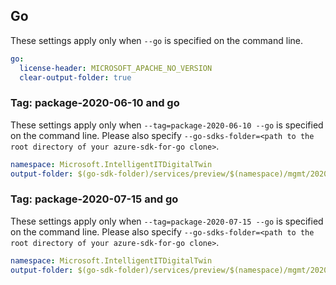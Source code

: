 ## Go

These settings apply only when `--go` is specified on the command line.

```yaml $(go)
go:
  license-header: MICROSOFT_APACHE_NO_VERSION
  clear-output-folder: true
```

### Tag: package-2020-06-10 and go

These settings apply only when `--tag=package-2020-06-10 --go` is specified on the command line.
Please also specify `--go-sdks-folder=<path to the root directory of your azure-sdk-for-go clone>`.

```yaml $(tag) == 'package-2020-06-10' && $(go)
namespace: Microsoft.IntelligentITDigitalTwin
output-folder: $(go-sdk-folder)/services/preview/$(namespace)/mgmt/2020-06-10-preview/$(namespace)
```

### Tag: package-2020-07-15 and go

These settings apply only when `--tag=package-2020-07-15 --go` is specified on the command line.
Please also specify `--go-sdks-folder=<path to the root directory of your azure-sdk-for-go clone>`.

```yaml $(tag) == 'package-2020-07-15' && $(go)
namespace: Microsoft.IntelligentITDigitalTwin
output-folder: $(go-sdk-folder)/services/preview/$(namespace)/mgmt/2020-07-15-preview/$(namespace)
```
